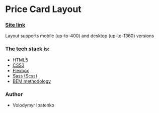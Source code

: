 # Price Card Layout

### [Site link](https://volodymyripatenko.github.io/priceCard/)

Layout supports mobile (up-to-400) and desktop (up-to-1360) versions

### The tech stack is:

- [HTML5](https://en.wikipedia.org/wiki/HTML5)
- [CSS3](https://en.wikipedia.org/wiki/Cascading_Style_Sheets)
- [Flexbox](https://en.wikipedia.org/wiki/CSS_Flexible_Box_Layout)
- [Sass (Scss)](https://sass-lang.com/)
- [BEM methodology](https://en.bem.info/methodology/)

### Author

- Volodymyr Ipatenko
